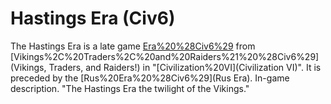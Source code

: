 # Hastings Era (Civ6)

The Hastings Era is a late game [Era%20%28Civ6%29](era) from [Vikings%2C%20Traders%2C%20and%20Raiders%21%20%28Civ6%29](Vikings, Traders, and Raiders!) in "[Civilization%20VI](Civilization VI)". It is preceded by the [Rus%20Era%20%28Civ6%29](Rus Era).
In-game description.
"The Hastings Era the twilight of the Vikings."